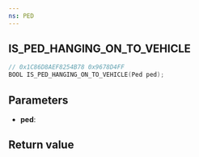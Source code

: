 ```yaml
---
ns: PED
---
```

## IS_PED_HANGING_ON_TO_VEHICLE

```c
// 0x1C86D8AEF8254B78 0x9678D4FF
BOOL IS_PED_HANGING_ON_TO_VEHICLE(Ped ped);
```


## Parameters
* **ped**: 

## Return value
